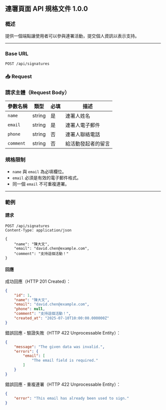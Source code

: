 ## 連署頁面 API 規格文件 1.0.0

### 概述

提供一個端點讓使用者可以參與連署活動，提交個人資訊以表示支持。

---

### Base URL

```
POST /api/signatures
```

### 📥 Request

### 請求主體（Request Body）

| 參數名稱      | 類型     | 必填 | 描述        |
|-----------|--------|----|-----------|
| `name`    | string | 是  | 連署人姓名     |
| `email`   | string | 是  | 連署人電子郵件   |
| `phone`   | string | 否  | 連署人聯絡電話   |
| `comment` | string | 否  | 給活動發起者的留言 |

### 規格限制

- `name` 與 `email` 為必填欄位。
- `email` 必須是有效的電子郵件格式。
- 同一個 `email` 不可重複連署。

---

### 範例

#### 請求

```http
POST /api/signatures
Content-Type: application/json

{
    "name": "陳大文",
    "email": "david.chen@example.com",
    "comment": "支持這個活動！"
}
```

#### 回應

成功回應（HTTP 201 Created）：

```json
{
    "id": 1,
    "name": "陳大文",
    "email": "david.chen@example.com",
    "phone": null,
    "comment": "支持這個活動！",
    "created_at": "2025-07-10T10:00:00.000000Z"
}
```

錯誤回應 - 驗證失敗（HTTP 422 Unprocessable Entity）：

```json
{
    "message": "The given data was invalid.",
    "errors": {
        "email": [
            "The email field is required."
        ]
    }
}
```

錯誤回應 - 重複連署（HTTP 422 Unprocessable Entity）：

```json
{
    "error": "This email has already been used to sign."
}
```
